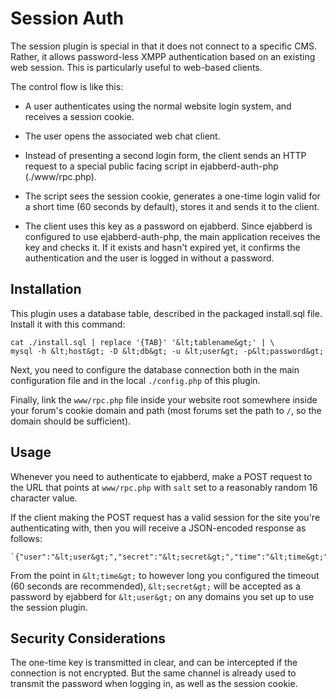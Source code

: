 Session Auth
============

The session plugin is special in that it does not connect to a specific CMS.
Rather, it allows password-less XMPP authentication based on an existing web
session. This is particularly useful to web-based clients.

The control flow is like this:

* A user authenticates using the normal website login system, and receives
  a session cookie.

* The user opens the associated web chat client.

* Instead of presenting a second login form, the client sends an HTTP request
  to a special public facing script in ejabberd-auth-php (./www/rpc.php).

* The script sees the session cookie, generates a one-time login valid for
  a short time (60 seconds by default), stores it and sends it to the client.

* The client uses this key as a password on ejabberd. Since ejabberd is configured
  to use ejabberd-auth-php, the main application receives the key and checks it.
  If it exists and hasn't expired yet, it confirms the authentication and the user
  is logged in without a password.

Installation
------------

This plugin uses a database table, described in the packaged install.sql file.
Install it with this command:

    cat ./install.sql | replace '{TAB}' '&lt;tablename&gt;' | \
    mysql -h &lt;host&gt; -D &lt;db&gt; -u &lt;user&gt; -p&lt;password&gt;

Next, you need to configure the database connection both in the main configuration
file and in the local `./config.php` of this plugin.

Finally, link the `www/rpc.php` file inside your website root somewhere inside
your forum's cookie domain and path (most forums set the path to `/`, so the
domain should be sufficient).

Usage
-----

Whenever you need to authenticate to ejabberd, make a POST request to the URL
that points at `www/rpc.php` with `salt` set to a reasonably random 16 character
value.

If the client making the POST request has a valid session for the site you're
authenticating with, then you will receive a JSON-encoded response as follows:

    `{"user":"&lt;user&gt;","secret":"&lt;secret&gt;","time":"&lt;time&gt;"}

From the point in `&lt;time&gt;` to however long you configured the timeout
(60 seconds are recommended), `&lt;secret&gt;` will be accepted as a password
by ejabberd for `&lt;user&gt;` on any domains you set up to use the session
plugin.

Security Considerations
-----------------------

The one-time key is transmitted in clear, and can be intercepted if the connection
is not encrypted. But the same channel is already used to transmit the password
when logging in, as well as the session cookie.

